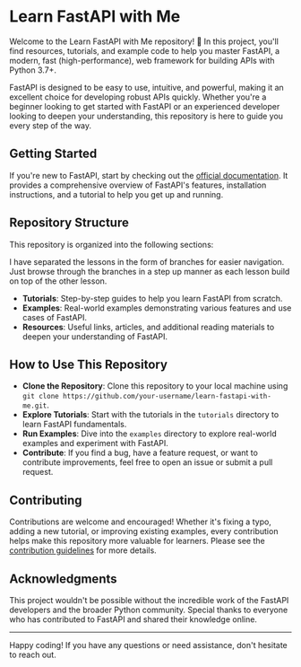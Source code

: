 # Learn FastAPI with Me

Welcome to the Learn FastAPI with Me repository! 🚀 In this project, you'll find resources, tutorials, and example code to help you master FastAPI, a modern, fast (high-performance), web framework for building APIs with Python 3.7+.

FastAPI is designed to be easy to use, intuitive, and powerful, making it an excellent choice for developing robust APIs quickly. Whether you're a beginner looking to get started with FastAPI or an experienced developer looking to deepen your understanding, this repository is here to guide you every step of the way.

## Getting Started

If you're new to FastAPI, start by checking out the [official documentation](https://fastapi.tiangolo.com/). It provides a comprehensive overview of FastAPI's features, installation instructions, and a tutorial to help you get up and running.

## Repository Structure

This repository is organized into the following sections:

I have separated the lessons in the form of branches for easier navigation. Just browse through the branches in a step up manner as each lesson build on top of the other lesson.

- **Tutorials**: Step-by-step guides to help you learn FastAPI from scratch.
- **Examples**: Real-world examples demonstrating various features and use cases of FastAPI.
- **Resources**: Useful links, articles, and additional reading materials to deepen your understanding of FastAPI.

## How to Use This Repository

- **Clone the Repository**: Clone this repository to your local machine using `git clone https://github.com/your-username/learn-fastapi-with-me.git`.
- **Explore Tutorials**: Start with the tutorials in the `tutorials` directory to learn FastAPI fundamentals.
- **Run Examples**: Dive into the `examples` directory to explore real-world examples and experiment with FastAPI.
- **Contribute**: If you find a bug, have a feature request, or want to contribute improvements, feel free to open an issue or submit a pull request.

## Contributing

Contributions are welcome and encouraged! Whether it's fixing a typo, adding a new tutorial, or improving existing examples, every contribution helps make this repository more valuable for learners. Please see the [contribution guidelines](CONTRIBUTING.md) for more details.

## Acknowledgments

This project wouldn't be possible without the incredible work of the FastAPI developers and the broader Python community. Special thanks to everyone who has contributed to FastAPI and shared their knowledge online.


---

Happy coding! If you have any questions or need assistance, don't hesitate to reach out.
